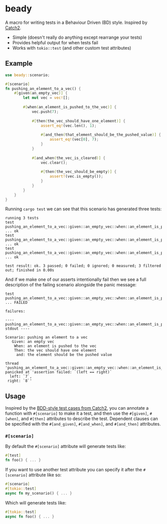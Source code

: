 # beady

A macro for writing tests in a Behaviour Driven (BD) style. Inspired by [Catch2](https://github.com/catchorg/Catch2/blob/devel/docs/test-cases-and-sections.md#bdd-style-test-cases).

- Simple (doesn't really do anything except rearrange your tests)
- Provides helpful output for when tests fail
- Works with `tokio::test` (and other custom test attributes)

## Example

```rust
use beady::scenario;

#[scenario]
fn pushing_an_element_to_a_vec() {
    #[given(an_empty_vec)] {
        let mut vec = vec![];
        
        #[when(an_element_is_pushed_to_the_vec)] {
            vec.push(7);
            
            #[then(the_vec_should_have_one_element)] {
                assert_eq!(vec.len(), 1);
                
                #[and_then(that_element_should_be_the_pushed_value)] {
                    assert_eq!(vec[0], 7);
                }
            }
            
            #[and_when(the_vec_is_cleared)] {
                vec.clear();
                
                #[then(the_vec_should_be_empty)] {
                    assert!(vec.is_empty());
                }
            }
        }
    }
}
```

Running `cargo test` we can see that this scenario has generated three tests:

```shell
running 3 tests
test pushing_an_element_to_a_vec::given::an_empty_vec::when::an_element_is_pushed_to_the_vec::then::the_vec_should_have_one_element::and::the_element_should_be_the_pushed_value ... ok
test pushing_an_element_to_a_vec::given::an_empty_vec::when::an_element_is_pushed_to_the_vec::and::the_vec_is_cleared::then::the_vec_should_be_empty ... ok
test pushing_an_element_to_a_vec::given::an_empty_vec::when::an_element_is_pushed_to_the_vec::then::the_vec_should_have_one_element ... ok

test result: ok. 3 passed; 0 failed; 0 ignored; 0 measured; 3 filtered out; finished in 0.00s
```

And if we make one of our asserts intentionally fail then we see a full description of the failing scenario alongside the panic message:

```shell
test pushing_an_element_to_a_vec::given::an_empty_vec::when::an_element_is_pushed_to_the_vec::then::the_vec_should_have_one_element::and::the_element_should_be_the_pushed_value ... FAILED

failures:

---- pushing_an_element_to_a_vec::given::an_empty_vec::when::an_element_is_pushed_to_the_vec::then::the_vec_should_have_one_element::and::the_element_should_be_the_pushed_value stdout ----

Scenario: pushing an element to a vec
   Given: an empty vec
    When: an element is pushed to the vec
    Then: the vec should have one element
     and: the element should be the pushed value

thread 'pushing_an_element_to_a_vec::given::an_empty_vec::when::an_element_is_pushed_to_the_vec::then::the_vec_should_have_one_element::and::the_element_should_be_the_pushed_value' panicked at 'assertion failed: `(left == right)`
  left: `7`,
 right: `8`'
```


## Usage

Inspired by the [BDD-style test cases from Catch2](https://github.com/catchorg/Catch2/blob/devel/docs/test-cases-and-sections.md#bdd-style-test-cases), you can annotate a function with `#[scenario]` to make it a test, and then use the `#[given]`, `#[when]`, and `#[then]` attributes to describe the test. Dependent clauses can be specified with the `#[and_given]`, `#[and_when]`, and `#[and_then]` attributes.

### `#[scenario]`

By default the `#[scenario]` attribute will generate tests like:

```rust
#[test]
fn foo() { ... }
```

If you want to use another test attribute you can specify it after the `#[scenario]` attribute like so:

```rust
#[scenario]
#[tokio::test]
async fn my_scenario() { ... }
```

Which will generate tests like:

```rust
#[tokio::test]
async fn foo() { ... }
```